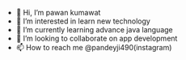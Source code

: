 - 👋 Hi, I’m pawan kumawat
- 👀 I’m interested in learn new technology
- 🌱 I’m currently learning advance java language
- 💞️ I’m looking to collaborate on app development
- 📫 How to reach me @pandeyji490(instagram)

<!---
PANDEYJI490/PANDEYJI490 is a ✨ special ✨ repository because its `README.md` (this file) appears on your GitHub profile.
You can click the Preview link to take a look at your changes.
--->
